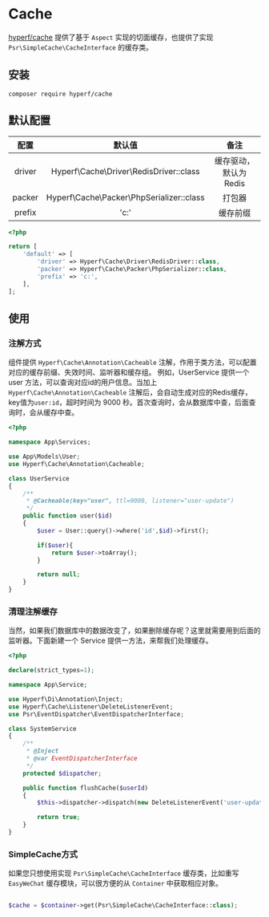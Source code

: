 # Cache

[hyperf/cache](https://github.com/hyperf-cloud/cache) 提供了基于 `Aspect` 实现的切面缓存，也提供了实现 `Psr\SimpleCache\CacheInterface` 的缓存类。

## 安装
```
composer require hyperf/cache
```

## 默认配置

|  配置  |                  默认值                  |         备注          |
|:------:|:----------------------------------------:|:---------------------:|
| driver |  Hyperf\Cache\Driver\RedisDriver::class  | 缓存驱动，默认为Redis |
| packer | Hyperf\Cache\Packer\PhpSerializer::class |        打包器         |
| prefix |                   'c:'                   |       缓存前缀        |

```php
<?php

return [
    'default' => [
        'driver' => Hyperf\Cache\Driver\RedisDriver::class,
        'packer' => Hyperf\Cache\Packer\PhpSerializer::class,
        'prefix' => 'c:',
    ],
];
```

## 使用

### 注解方式

组件提供 `Hyperf\Cache\Annotation\Cacheable` 注解，作用于类方法，可以配置对应的缓存前缀、失效时间、监听器和缓存组。
例如，UserService 提供一个 user 方法，可以查询对应id的用户信息。当加上 `Hyperf\Cache\Annotation\Cacheable` 注解后，会自动生成对应的Redis缓存，key值为`user:id`，超时时间为 9000 秒。首次查询时，会从数据库中查，后面查询时，会从缓存中查。

```php
<?php

namespace App\Services;

use App\Models\User;
use Hyperf\Cache\Annotation\Cacheable;

class UserService
{
    /**
     * @Cacheable(key="user", ttl=9000, listener="user-update")
     */
    public function user($id)
    {
        $user = User::query()->where('id',$id)->first();

        if($user){
            return $user->toArray();
        }

        return null;
    }
}
```

### 清理注解缓存

当然，如果我们数据库中的数据改变了，如果删除缓存呢？这里就需要用到后面的监听器。下面新建一个 Service 提供一方法，来帮我们处理缓存。

```php
<?php

declare(strict_types=1);

namespace App\Service;

use Hyperf\Di\Annotation\Inject;
use Hyperf\Cache\Listener\DeleteListenerEvent;
use Psr\EventDispatcher\EventDispatcherInterface;

class SystemService
{
    /**
     * @Inject
     * @var EventDispatcherInterface
     */
    protected $dispatcher;

    public function flushCache($userId)
    {
        $this->dispatcher->dispatch(new DeleteListenerEvent('user-update', [$userId]));

        return true;
    }
}
```

### SimpleCache方式

如果您只想使用实现 `Psr\SimpleCache\CacheInterface` 缓存类，比如重写 `EasyWeChat` 缓存模块，可以很方便的从 `Container` 中获取相应对象。

```php

$cache = $container->get(Psr\SimpleCache\CacheInterface::class);

```